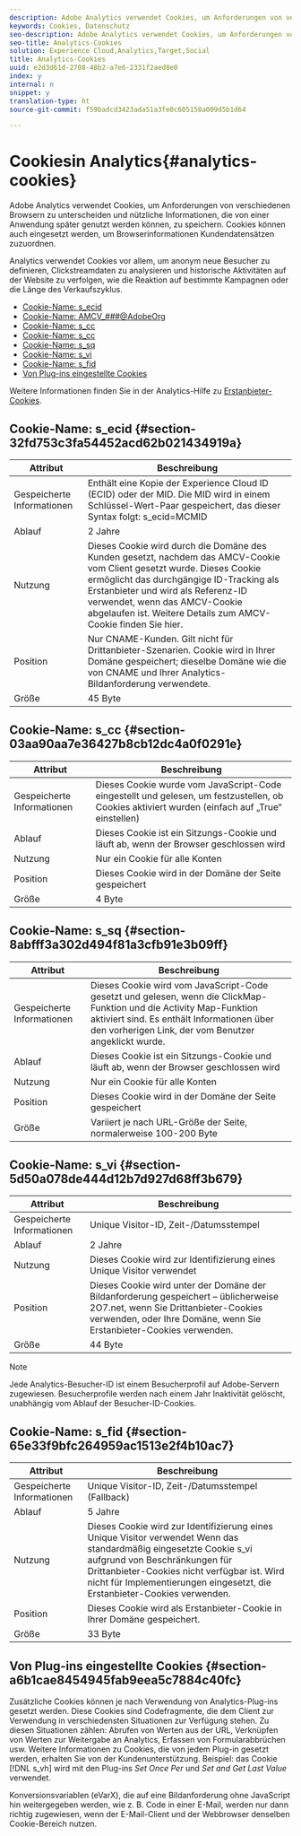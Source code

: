 ```yaml
---
description: Adobe Analytics verwendet Cookies, um Anforderungen von verschiedenen Browsern zu unterscheiden und nützliche Informationen, die von einer Anwendung später genutzt werden können, zu speichern. Cookies können auch eingesetzt werden, um Browserinformationen Kundendatensätzen zuzuordnen.
keywords: Cookies, Datenschutz
seo-description: Adobe Analytics verwendet Cookies, um Anforderungen von verschiedenen Browsern zu unterscheiden und nützliche Informationen, die von einer Anwendung später genutzt werden können, zu speichern. Cookies können auch eingesetzt werden, um Browserinformationen Kundendatensätzen zuzuordnen.
seo-title: Analytics-Cookies
solution: Experience Cloud,Analytics,Target,Social
title: Analytics-Cookies
uuid: e2d3d61d-2708-48b2-a7e6-2331f2aed8e0
index: y
internal: n
snippet: y
translation-type: ht
source-git-commit: f59badcd3423ada51a3fe0c605158a009d5b1d64

---
```



# Cookiesin Analytics{#analytics-cookies}

Adobe Analytics verwendet Cookies, um Anforderungen von verschiedenen Browsern zu unterscheiden und nützliche Informationen, die von einer Anwendung später genutzt werden können, zu speichern. Cookies können auch eingesetzt werden, um Browserinformationen Kundendatensätzen zuzuordnen.

Analytics verwendet Cookies vor allem, um anonym neue Besucher zu definieren, Clickstreamdaten zu analysieren und historische Aktivitäten auf der Website zu verfolgen, wie die Reaktion auf bestimmte Kampagnen oder die Länge des Verkaufszyklus.

* [Cookie-Name: s_ecid](../cookies/cookies-mc.md#section-32fd753c3fa54452acd62b021434919a)
* [Cookie-Name: AMCV_###@AdobeOrg](../cookies/cookies-mc.md#section-a12aa2a9296940ae82d8921b381b8fb0)
* [Cookie-Name: s_cc](../cookies/cookies-analytics.md#section-03aa90aa7e36427b8cb12dc4a0f0291e)
* [Cookie-Name: s_cc](../cookies/cookies-analytics.md#section-03aa90aa7e36427b8cb12dc4a0f0291e)
* [Cookie-Name: s_sq](../cookies/cookies-analytics.md#section-8abfff3a302d494f81a3cfb91e3b09ff)
* [Cookie-Name: s_vi](../cookies/cookies-analytics.md#section-5d50a078de444d12b7d927d68ff3b679)
* [Cookie-Name: s_fid](../cookies/cookies-analytics.md#section-65e33f9bfc264959ac1513e2f4b10ac7)
* [Von Plug-ins eingestellte Cookies](../cookies/cookies-analytics.md#section-a6b1cae8454945fab9eea5c7884c40fc)

Weitere Informationen finden Sie in der Analytics-Hilfe zu [Erstanbieter-Cookies](/help/interface/cookies/cookies-first-party.md).

## Cookie-Name: s_ecid {#section-32fd753c3fa54452acd62b021434919a}

| Attribut | Beschreibung |
|--- |--- |
| Gespeicherte Informationen | Enthält eine Kopie der Experience Cloud ID (ECID) oder der MID. Die MID wird in einem Schlüssel-Wert-Paar gespeichert, das dieser Syntax folgt: s_ecid=MCMID | <ECID> |
| Ablauf | 2 Jahre |
| Nutzung | Dieses Cookie wird durch die Domäne des Kunden gesetzt, nachdem das AMCV-Cookie vom Client gesetzt wurde. Dieses Cookie ermöglicht das durchgängige ID-Tracking als Erstanbieter und wird als Referenz-ID verwendet, wenn das AMCV-Cookie abgelaufen ist. Weitere Details zum AMCV-Cookie finden Sie hier. |
| Position | Nur CNAME-Kunden. Gilt nicht für Drittanbieter-Szenarien. Cookie wird in Ihrer Domäne gespeichert; dieselbe Domäne wie die von CNAME und Ihrer Analytics-Bildanforderung verwendete. |
| Größe | 45 Byte |

## Cookie-Name: s_cc {#section-03aa90aa7e36427b8cb12dc4a0f0291e}

| Attribut | Beschreibung |
|--- |--- |
| Gespeicherte Informationen | Dieses Cookie wurde vom JavaScript-Code eingestellt und gelesen, um festzustellen, ob Cookies aktiviert wurden (einfach auf „True“ einstellen) |
| Ablauf | Dieses Cookie ist ein Sitzungs-Cookie und läuft ab, wenn der Browser geschlossen wird |
| Nutzung | Nur ein Cookie für alle Konten |
| Position | Dieses Cookie wird in der Domäne der Seite gespeichert |
| Größe | 4 Byte |

## Cookie-Name: s_sq  {#section-8abfff3a302d494f81a3cfb91e3b09ff}

| Attribut | Beschreibung |
|--- |--- |
| Gespeicherte Informationen | Dieses Cookie wird vom JavaScript-Code gesetzt und gelesen, wenn die ClickMap-Funktion und die Activity Map-Funktion aktiviert sind. Es enthält Informationen über den vorherigen Link, der vom Benutzer angeklickt wurde. |
| Ablauf | Dieses Cookie ist ein Sitzungs-Cookie und läuft ab, wenn der Browser geschlossen wird |
| Nutzung | Nur ein Cookie für alle Konten |
| Position | Dieses Cookie wird in der Domäne der Seite gespeichert |
| Größe | Variiert je nach URL-Größe der Seite, normalerweise 100-200 Byte |

## Cookie-Name: s_vi {#section-5d50a078de444d12b7d927d68ff3b679}

| Attribut | Beschreibung |
|--- |--- |
| Gespeicherte Informationen | Unique Visitor-ID, Zeit-/Datumsstempel |
| Ablauf | 2 Jahre |
| Nutzung | Dieses Cookie wird zur Identifizierung eines Unique Visitor verwendet |
| Position | Dieses Cookie wird unter der Domäne der Bildanforderung gespeichert – üblicherweise 2O7.net, wenn Sie Drittanbieter-Cookies verwenden, oder Ihre Domäne, wenn Sie Erstanbieter-Cookies verwenden. |
| Größe | 44 Byte |

>[!NOTE]
>
>Jede Analytics-Besucher-ID ist einem Besucherprofil auf Adobe-Servern zugewiesen. Besucherprofile werden nach einem Jahr Inaktivität gelöscht, unabhängig vom Ablauf der Besucher-ID-Cookies.

## Cookie-Name: s_fid  {#section-65e33f9bfc264959ac1513e2f4b10ac7}

| Attribut | Beschreibung |
|--- |--- |
| Gespeicherte Informationen | Unique Visitor-ID, Zeit-/Datumsstempel (Fallback) |
| Ablauf | 5 Jahre |
| Nutzung | Dieses Cookie wird zur Identifizierung eines Unique Visitor verwendet  Wenn das standardmäßig eingesetzte Cookie s_vi aufgrund von Beschränkungen für Drittanbieter-Cookies nicht verfügbar ist. Wird nicht für Implementierungen eingesetzt, die Erstanbieter-Cookies verwenden. |
| Position | Dieses Cookie wird als Erstanbieter-Cookie in Ihrer Domäne gespeichert. |
| Größe | 33 Byte |

## Von Plug-ins eingestellte Cookies  {#section-a6b1cae8454945fab9eea5c7884c40fc}

Zusätzliche Cookies können je nach Verwendung von Analytics-Plug-ins gesetzt werden. Diese Cookies sind Codefragmente, die dem Client zur Verwendung in verschiedensten Situationen zur Verfügung stehen. Zu diesen Situationen zählen: Abrufen von Werten aus der URL, Verknüpfen von Werten zur Weitergabe an Analytics, Erfassen von Formularabbrüchen usw. Weitere Informationen zu Cookies, die von jedem Plug-in gesetzt werden, erhalten Sie von der Kundenunterstützung. Beispiel: das Cookie [!DNL s_vh] wird mit den Plug-ins *Set Once Per* und *Set and Get Last Value* verwendet.

Konversionsvariablen (eVarX), die auf eine Bildanforderung ohne JavaScript hin weitergegeben werden, wie z. B. Code in einer E-Mail, werden nur dann richtig zugewiesen, wenn der E-Mail-Client und der Webbrowser denselben Cookie-Bereich nutzen.
